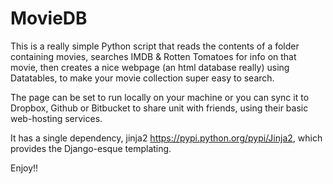# MovieDB

This is a really simple Python script that reads the contents of a folder containing movies, searches IMDB & Rotten Tomatoes for info on that movie, then creates a nice webpage (an html database really) using Datatables, to make your movie collection super easy to search. 

The page can be set to run locally on your machine or you can sync it to Dropbox, Github or Bitbucket to share unit with friends, using their basic web-hosting services. 

It has a single dependency, jinja2 https://pypi.python.org/pypi/Jinja2, which provides the Django-esque templating.

Enjoy!!